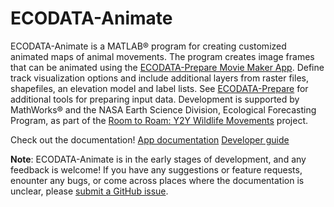 # ECODATA-Animate

ECODATA-Animate is a MATLAB® program for creating customized animated maps of animal movements. The program creates image frames that can be animated using the [ECODATA-Prepare Movie Maker App](https://ecodata-apps.readthedocs.io/en/latest/user_guide/movie_maker.html). Define track visualization options and include additional layers from raster files, shapefiles, an elevation model and label lists. See [ECODATA-Prepare](https://ecodata-apps.readthedocs.io/en/latest/index.html) for additional tools for preparing input data. Development is supported by MathWorks® and the NASA Earth Science Division, Ecological Forecasting Program, as part of the [Room to Roam: Y2Y Wildlife Movements](https://ceg.osu.edu/Y2Y_Room2Roam) project.

Check out the documentation!
[App documentation](https://ecodata-animate.readthedocs.io/en/latest/)
[Developer guide](https://ecodata-animate.readthedocs.io/en/latest/developer_guide.html)

**Note**: ECODATA-Animate is in the early stages of development, and any feedback is welcome! If you have any suggestions or feature requests, enounter any bugs, or come across places where the documentation is unclear, please [submit a GitHub issue](https://github.com/jemissik/movebank_vis/issues).